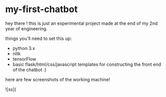 # my-first-chatbot
hey there !
this is just an experimental project made at the end of my 2nd year of engineering.

things you'll need to set this up:
 - python 3.x
 - nltk
 - tensorFlow
 - basic flask/html/css/javascript templates for constructing the front end of the chatbot :)

here are few screenshots of the working machine!

![ss](
